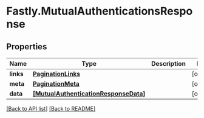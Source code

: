 # Fastly.MutualAuthenticationsResponse

## Properties

Name | Type | Description | Notes
------------ | ------------- | ------------- | -------------
**links** | [**PaginationLinks**](PaginationLinks.md) |  | [optional] 
**meta** | [**PaginationMeta**](PaginationMeta.md) |  | [optional] 
**data** | [**[MutualAuthenticationResponseData]**](MutualAuthenticationResponseData.md) |  | [optional] 


[[Back to API list]](../../README.md#endpoints) [[Back to README]](../../README.md)
